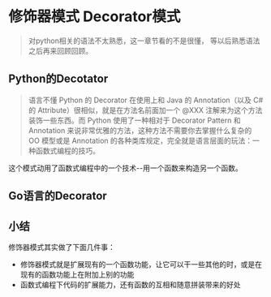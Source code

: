 # 修饰器模式 Decorator模式

> 对python相关的语法不太熟悉，这一章节看的不是很懂， 等以后熟悉语法之后再来回顾回顾。
## Python的Decotator
> 语言不懂
Python 的 Decorator 在使用上和 Java 的 Annotation（以及 C# 的 Attribute）很相似，就是在方法名前面加一个 @XXX 注解来为这个方法装饰一些东西。而 Python 使用了一种相对于 Decorator Pattern 和 Annotation 来说非常优雅的方法，这种方法不需要你去掌握什么复杂的 OO 模型或是 Annotation 的各种类库规定，完全就是语言层面的玩法：一种函数式编程的技巧。

这个模式动用了函数式编程中的一个技术--用一个函数来构造另一个函数。

## Go语言的Decorator



## 小结

修饰器模式其实做了下面几件事：

- 修饰器模式就是扩展现有的一个函数功能，让它可以干一些其他的时，或是在现有的函数功能上在附加上别的功能
- 函数式编程下代码的扩展能力，还有函数的互相和随意拼装带来的好处
